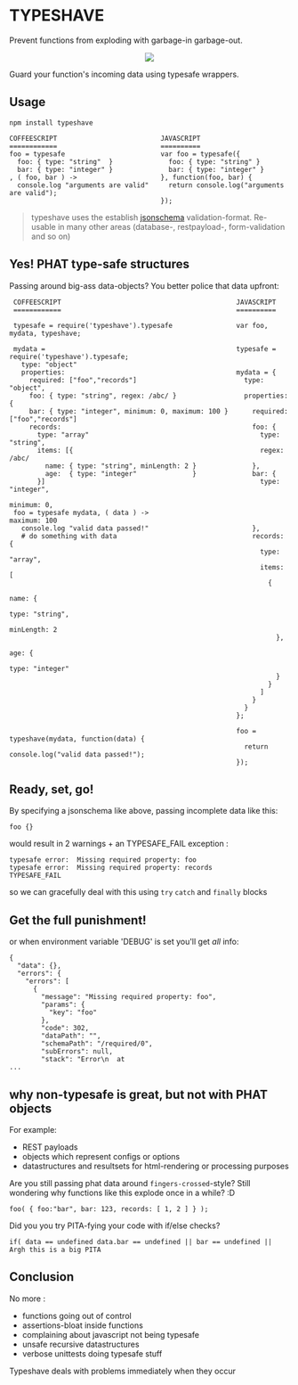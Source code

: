 TYPESHAVE 
=========

Prevent functions from exploding with garbage-in garbage-out.

<center><img src="http://www.gifbin.com/bin/102009/1256553541_exploding-trash.gif"/></center>

Guard your function's incoming data using typesafe wrappers.

## Usage 

    npm install typeshave

    COFFEESCRIPT                          JAVASCRIPT
    ============                          ==========
    foo = typesafe                        var foo = typesafe({
      foo: { type: "string"  }              foo: { type: "string" }
      bar: { type: "integer" }              bar: { type: "integer" }
    , ( foo, bar ) ->                     }, function(foo, bar) {
      console.log "arguments are valid"     return console.log("arguments are valid");
                                          });

> typeshave uses the establish [jsonschema](http://jsonschema.net) validation-format. Re-usable 
in many other areas (database-, restpayload-, form-validation and so on)

## Yes! PHAT type-safe structures

Passing around big-ass data-objects?
You better police that data upfront:

     COFFEESCRIPT                                            JAVASCRIPT
     ============                                            ==========
     
     typesafe = require('typeshave').typesafe                var foo, mydata, typeshave;
 
     mydata =                                                typesafe = require('typeshave').typesafe;
       type: "object"
       properties:                                           mydata = {
         required: ["foo","records"]                           type: "object",
         foo: { type: "string", regex: /abc/ }                 properties: {
         bar: { type: "integer", minimum: 0, maximum: 100 }      required: ["foo","records"] 
         records:                                                foo: {
           type: "array"                                           type: "string",
           items: [{                                               regex: /abc/
             name: { type: "string", minLength: 2 }              },
             age:  { type: "integer"              }              bar: {
           }]                                                      type: "integer",
                                                                   minimum: 0,
     foo = typesafe mydata, ( data ) ->                            maximum: 100
       console.log "valid data passed!"                          },
       # do something with data                                  records: {
                                                                   type: "array",
                                                                   items: [
                                                                     {
                                                                       name: {
                                                                         type: "string",
                                                                         minLength: 2
                                                                       },
                                                                       age: {
                                                                         type: "integer"
                                                                       }
                                                                     }
                                                                   ]
                                                                 }
                                                               }
                                                             };
 
                                                             foo = typeshave(mydata, function(data) {
                                                               return console.log("valid data passed!");
                                                             });

## Ready, set, go!

By specifying a jsonschema like above, passing incomplete data like this:

    foo {}

would result in 2 warnings + an TYPESAFE_FAIL exception : 

    typesafe error:  Missing required property: foo
    typesafe error:  Missing required property: records
    TYPESAFE_FAIL

so we can gracefully deal with this using `try` `catch` and `finally` blocks

## Get the full punishment!

or when environment variable 'DEBUG' is set you'll get *all* info:

    {
      "data": {},
      "errors": {
        "errors": [
          {
            "message": "Missing required property: foo",
            "params": {
              "key": "foo"
            },
            "code": 302,
            "dataPath": "",
            "schemaPath": "/required/0",
            "subErrors": null,
            "stack": "Error\n  at 
    ...

## why non-typesafe is great, but not with PHAT objects

For example:

* REST payloads 
* objects which represent configs or options 
* datastructures and resultsets for html-rendering or processing purposes

Are you still passing phat data around `fingers-crossed`-style?
Still wondering why functions like this explode once in a while? :D

    foo( { foo:"bar", bar: 123, records: [ 1, 2 ] } );

Did you you try PITA-fying your code with if/else checks?

    if( data == undefined data.bar == undefined || bar == undefined || Argh this is a big PITA 


## Conclusion

No more :

* functions going out of control
* assertions-bloat inside functions 
* complaining about javascript not being typesafe
* unsafe recursive datastructures 
* verbose unittests doing typesafe stuff 

Typeshave deals with problems immediately when they occur
